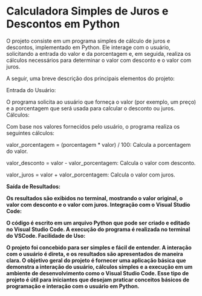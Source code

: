 # Calculadora Simples de Juros e Descontos em Python

O projeto consiste em um programa simples de cálculo de juros e descontos, implementado em Python. Ele interage com o usuário, solicitando a entrada do valor e da porcentagem e, em seguida, realiza os cálculos necessários para determinar o valor com desconto e o valor com juros.

A seguir, uma breve descrição dos principais elementos do projeto:

Entrada do Usuário:

O programa solicita ao usuário que forneça o valor (por exemplo, um preço) e a porcentagem que será usada para calcular o desconto ou juros.
Cálculos:

Com base nos valores fornecidos pelo usuário, o programa realiza os seguintes cálculos:

valor_porcentagem = (porcentagem * valor) / 100: Calcula a porcentagem do valor.

valor_desconto = valor - valor_porcentagem: Calcula o valor com desconto.

valor_juros = valor + valor_porcentagem: Calcula o valor com juros.

<b>Saída de Resultados:<b>

Os resultados são exibidos no terminal, mostrando o valor original, o valor com desconto e o valor com juros.
Integração com o Visual Studio Code:

O código é escrito em um arquivo Python que pode ser criado e editado no Visual Studio Code. A execução do programa é realizada no terminal do VSCode.
Facilidade de Uso:

O projeto foi concebido para ser simples e fácil de entender. A interação com o usuário é direta, e os resultados são apresentados de maneira clara.
O objetivo geral do projeto é fornecer uma aplicação básica que demonstra a interação do usuário, cálculos simples e a execução em um ambiente de desenvolvimento como o Visual Studio Code. Esse tipo de projeto é útil para iniciantes que desejam praticar conceitos básicos de programação e interação com o usuário em Python.





